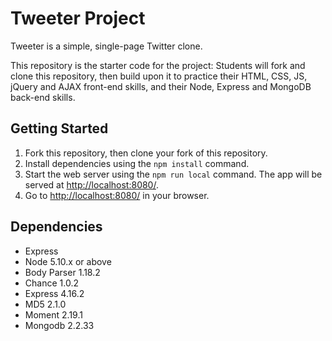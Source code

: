 # Tweeter Project

Tweeter is a simple, single-page Twitter clone.

This repository is the starter code for the project: Students will fork and clone this repository, then build upon it to practice their HTML, CSS, JS, jQuery and AJAX front-end skills, and their Node, Express and MongoDB back-end skills.

## Getting Started

1. Fork this repository, then clone your fork of this repository.
2. Install dependencies using the `npm install` command.
3. Start the web server using the `npm run local` command. The app will be served at <http://localhost:8080/>.
4. Go to <http://localhost:8080/> in your browser.

## Dependencies

- Express
- Node 5.10.x or above    
- Body Parser 1.18.2 
- Chance 1.0.2
- Express 4.16.2
- MD5 2.1.0
- Moment 2.19.1
- Mongodb 2.2.33
